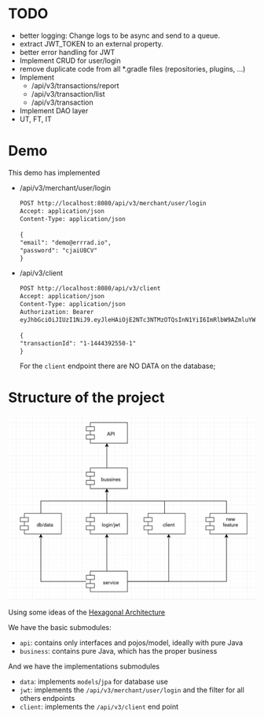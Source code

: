 
# TODO
- better logging: Change logs to be async and send to a queue.
- extract JWT_TOKEN to an external property.
- better error handling for JWT
- Implement CRUD for user/login
- remove duplicate code from all *.gradle files (repositories, plugins, ...)
- Implement
  - /api/v3/transactions/report
  - /api/v3/transaction/list
  - /api/v3/transaction
- Implement DAO layer
- UT, FT, IT

# Demo

This demo has implemented
- /api/v3/merchant/user/login
    ```
    POST http://localhost:8080/api/v3/merchant/user/login
    Accept: application/json
    Content-Type: application/json
    
    {
    "email": "demo@errrad.io",
    "password": "cjaiU8CV"
    }
    ```
- /api/v3/client
    ```
    POST http://localhost:8080/api/v3/client
    Accept: application/json
    Content-Type: application/json
    Authorization: Bearer eyJhbGciOiJIUzI1NiJ9.eyJleHAiOjE2NTc3NTMzOTQsInN1YiI6ImRlbW9AZmluYW5jaWFsaG91c2UuaW8iLCJpYXQiOjE2NTc3NTI3OTR9.PtjDE0HGuEdFM7ij6GaktaYsgfwJc2CvZwm0Z9nZdVA
    
    {
    "transactionId": "1-1444392550-1"
    }
    ```
    For the `client` endpoint there are NO DATA on the database;

# Structure of the project

![design of the project](https://raw.githubusercontent.com/brunorozendo/simple-app/master/design.png)

Using some ideas of the [Hexagonal Architecture](https://en.wikipedia.org/wiki/Hexagonal_architecture_(software))

We have the basic submodules:
 - `api`: contains only interfaces and pojos/model, ideally with pure Java 
 - `business`: contains pure Java, which has  the proper business

And we have the implementations submodules
- `data`: implements `models`/`jpa` for database use
- `jwt`: implements the `/api/v3/merchant/user/login` and the filter for all others endpoints
- `client`: implements the `/api/v3/client` end point
